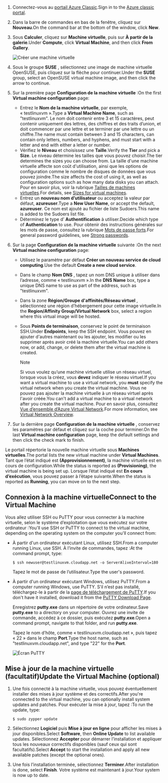 1. <span data-ttu-id="f1566-101">Connectez-vous au [portail Azure Classic](http://manage.windowsazure.com).</span><span class="sxs-lookup"><span data-stu-id="f1566-101">Sign in to the [Azure classic portal](http://manage.windowsazure.com).</span></span>  
2. <span data-ttu-id="f1566-102">Dans la barre de commandes en bas de la fenêtre, cliquez sur **Nouveau**.</span><span class="sxs-lookup"><span data-stu-id="f1566-102">On the command bar at the bottom of the window, click **New**.</span></span>
3. <span data-ttu-id="f1566-103">Sous **Calculer**, cliquez sur **Machine virtuelle**, puis sur **À partir de la galerie**.</span><span class="sxs-lookup"><span data-stu-id="f1566-103">Under **Compute**, click **Virtual Machine**, and then click **From Gallery**.</span></span>
   
    ![Créer une machine virtuelle][Image1]
4. <span data-ttu-id="f1566-105">Sous le groupe **SUSE** , sélectionnez une image de machine virtuelle OpenSUSE, puis cliquez sur la flèche pour continuer.</span><span class="sxs-lookup"><span data-stu-id="f1566-105">Under the **SUSE** group, select an OpenSUSE virtual machine image, and then click the arrow to continue.</span></span>
5. <span data-ttu-id="f1566-106">Sur la première page **Configuration de la machine virtuelle** :</span><span class="sxs-lookup"><span data-stu-id="f1566-106">On the first **Virtual machine configuration** page:</span></span>
   
   * <span data-ttu-id="f1566-107">Entrez le **Nom de la machine virtuelle**, par exemple, « testlinuxvm ».</span><span class="sxs-lookup"><span data-stu-id="f1566-107">Type a **Virtual Machine Name**, such as "testlinuxvm".</span></span> <span data-ttu-id="f1566-108">Le nom doit contenir entre 3 et 15 caractères, peut contenir uniquement des lettres, des chiffres et des traits d’union, et doit commencer par une lettre et se terminer par une lettre ou un chiffre.</span><span class="sxs-lookup"><span data-stu-id="f1566-108">The name must contain between 3 and 15 characters, can contain only letters, numbers, and hyphens, and must start with a letter and end with either a letter or number.</span></span>
   * <span data-ttu-id="f1566-109">Vérifiez le **Niveau** et choisissez une **Taille**.</span><span class="sxs-lookup"><span data-stu-id="f1566-109">Verify the **Tier** and pick a **Size**.</span></span> <span data-ttu-id="f1566-110">Le niveau détermine les tailles que vous pouvez choisir.</span><span class="sxs-lookup"><span data-stu-id="f1566-110">The tier determines the sizes you can choose from.</span></span> <span data-ttu-id="f1566-111">La taille d'une machine virtuelle affecte son coût d'utilisation, ainsi que les options de configuration comme le nombre de disques de données que vous pouvez joindre.</span><span class="sxs-lookup"><span data-stu-id="f1566-111">The size affects the cost of using it, as well as configuration options such as how many data disks you can attach.</span></span> <span data-ttu-id="f1566-112">Pour en savoir plus, voir la rubrique [Tailles de machines virtuelles](../articles/virtual-machines/linux/sizes.md?toc=%2fazure%2fvirtual-machines%2flinux%2ftoc.json).</span><span class="sxs-lookup"><span data-stu-id="f1566-112">For details, see [Sizes for virtual machines](../articles/virtual-machines/linux/sizes.md?toc=%2fazure%2fvirtual-machines%2flinux%2ftoc.json).</span></span>
   * <span data-ttu-id="f1566-113">Entrez un **nouveau nom d’utilisateur** ou acceptez la valeur par défaut, **azureuser**.</span><span class="sxs-lookup"><span data-stu-id="f1566-113">Type a **New User Name**, or accept the default, **azureuser**.</span></span> <span data-ttu-id="f1566-114">Ce nom est ajouté au fichier de liste Sudoers.</span><span class="sxs-lookup"><span data-stu-id="f1566-114">This name is added to the Sudoers list file.</span></span>
   * <span data-ttu-id="f1566-115">Déterminez le type d’ **Authentification** à utiliser.</span><span class="sxs-lookup"><span data-stu-id="f1566-115">Decide which type of **Authentication** to use.</span></span> <span data-ttu-id="f1566-116">Pour obtenir des instructions générales sur les mots de passe, consultez la rubrique [Mots de passe forts](http://msdn.microsoft.com/library/ms161962.aspx).</span><span class="sxs-lookup"><span data-stu-id="f1566-116">For general password guidelines, see [Strong passwords](http://msdn.microsoft.com/library/ms161962.aspx).</span></span>
6. <span data-ttu-id="f1566-117">Sur la page **Configuration de la machine virtuelle** suivante :</span><span class="sxs-lookup"><span data-stu-id="f1566-117">On the next **Virtual machine configuration** page:</span></span>
   
   * <span data-ttu-id="f1566-118">Utilisez le paramètre par défaut **Créer un nouveau service de cloud computing**.</span><span class="sxs-lookup"><span data-stu-id="f1566-118">Use the default **Create a new cloud service**.</span></span>
   * <span data-ttu-id="f1566-119">Dans le champ **Nom DNS** , tapez un nom DNS unique à utiliser dans l’adresse, comme « testlinuxvm ».</span><span class="sxs-lookup"><span data-stu-id="f1566-119">In the **DNS Name** box, type a unique DNS name to use as part of the address, such as "testlinuxvm".</span></span>
   * <span data-ttu-id="f1566-120">Dans la zone **Région/Groupe d'affinités/Réseau virtuel** , sélectionnez une région d’hébergement pour cette image virtuelle.</span><span class="sxs-lookup"><span data-stu-id="f1566-120">In the **Region/Affinity Group/Virtual Network** box, select a region where this virtual image will be hosted.</span></span>
   * <span data-ttu-id="f1566-121">Sous **Points de terminaison**, conservez le point de terminaison SSH.</span><span class="sxs-lookup"><span data-stu-id="f1566-121">Under **Endpoints**, keep the SSH endpoint.</span></span> <span data-ttu-id="f1566-122">Vous pouvez en ajouter d'autres maintenant ou les ajouter, les modifier ou les supprimer après avoir créé la machine virtuelle.</span><span class="sxs-lookup"><span data-stu-id="f1566-122">You can add others now, or add, change, or delete them after the virtual machine is created.</span></span>
     
     > [!NOTE]
     > <span data-ttu-id="f1566-123">Si vous voulez qu’une machine virtuelle utilise un réseau virtuel, lorsque vous la créez, vous **devez** indiquer le réseau virtuel.</span><span class="sxs-lookup"><span data-stu-id="f1566-123">If you want a virtual machine to use a virtual network, you **must** specify the virtual network when you create the virtual machine.</span></span> <span data-ttu-id="f1566-124">Vous ne pouvez pas ajouter la machine virtuelle à un réseau virtuel après l'avoir créée.</span><span class="sxs-lookup"><span data-stu-id="f1566-124">You can't add a virtual machine to a virtual network after you create the virtual machine.</span></span> <span data-ttu-id="f1566-125">Pour en savoir plus, consultez [Vue d’ensemble d’Azure Virtual Network](../articles/virtual-network/virtual-networks-overview.md).</span><span class="sxs-lookup"><span data-stu-id="f1566-125">For more information, see [Virtual Network Overview](../articles/virtual-network/virtual-networks-overview.md).</span></span>
     > 
     > 
7. <span data-ttu-id="f1566-126">Sur la dernière page **Configuration de la machine virtuelle** , conservez les paramètres par défaut et cliquez sur la coche pour terminer.</span><span class="sxs-lookup"><span data-stu-id="f1566-126">On the last **Virtual machine configuration** page, keep the default settings and then click the check mark to finish.</span></span>

<span data-ttu-id="f1566-127">Le portail répertorie la nouvelle machine virtuelle sous **Machines virtuelles**.</span><span class="sxs-lookup"><span data-stu-id="f1566-127">The portal lists the new virtual machine under **Virtual Machines**.</span></span> <span data-ttu-id="f1566-128">Tant que l’état indiqué est **(Approvisionnement)**, la machine virtuelle est en cours de configuration.</span><span class="sxs-lookup"><span data-stu-id="f1566-128">While the status is reported as **(Provisioning)**, the virtual machine is being set up.</span></span> <span data-ttu-id="f1566-129">Lorsque l’état indiqué est **En cours d’exécution**, vous pouvez passer à l’étape suivante.</span><span class="sxs-lookup"><span data-stu-id="f1566-129">When the status is reported as **Running**, you can move on to the next step.</span></span>

## <a name="connect-to-the-virtual-machine"></a><span data-ttu-id="f1566-130">Connexion à la machine virtuelle</span><span class="sxs-lookup"><span data-stu-id="f1566-130">Connect to the Virtual Machine</span></span>
<span data-ttu-id="f1566-131">Vous allez utiliser SSH ou PuTTY pour vous connecter à la machine virtuelle, selon le système d’exploitation que vous exécutez sur votre ordinateur :</span><span class="sxs-lookup"><span data-stu-id="f1566-131">You'll use SSH or PuTTY to connect to the virtual machine, depending on the operating system on the computer you'll connect from:</span></span>

* <span data-ttu-id="f1566-132">À partir d'un ordinateur exécutant Linux, utilisez SSH.</span><span class="sxs-lookup"><span data-stu-id="f1566-132">From a computer running Linux, use SSH.</span></span> <span data-ttu-id="f1566-133">À l’invite de commandes, tapez :</span><span class="sxs-lookup"><span data-stu-id="f1566-133">At the command prompt, type:</span></span>
  
    `$ ssh newuser@testlinuxvm.cloudapp.net -o ServerAliveInterval=180`
  
    <span data-ttu-id="f1566-134">Tapez le mot de passe de l’utilisateur.</span><span class="sxs-lookup"><span data-stu-id="f1566-134">Type the user's password.</span></span>
* <span data-ttu-id="f1566-135">À partir d'un ordinateur exécutant Windows, utilisez PuTTY.</span><span class="sxs-lookup"><span data-stu-id="f1566-135">From a computer running Windows, use PuTTY.</span></span> <span data-ttu-id="f1566-136">S’il n’est pas installé, téléchargez-le à partir de la [page de téléchargement de PuTTY][PuTTYDownload].</span><span class="sxs-lookup"><span data-stu-id="f1566-136">If you don't have it installed, download it from the [PuTTY Download Page][PuTTYDownload].</span></span>
  
    <span data-ttu-id="f1566-137">Enregistrez **putty.exe** dans un répertoire de votre ordinateur.</span><span class="sxs-lookup"><span data-stu-id="f1566-137">Save **putty.exe** to a directory on your computer.</span></span> <span data-ttu-id="f1566-138">Ouvrez une invite de commande, accédez à ce dossier, puis exécutez **putty.exe**.</span><span class="sxs-lookup"><span data-stu-id="f1566-138">Open a command prompt, navigate to that folder, and run **putty.exe**.</span></span>
  
    <span data-ttu-id="f1566-139">Tapez le nom d’hôte, comme « testlinuxvm.cloudapp.net », puis tapez « 22 » dans le champ **Port**.</span><span class="sxs-lookup"><span data-stu-id="f1566-139">Type the host name, such as "testlinuxvm.cloudapp.net", and type "22" for the **Port**.</span></span>
  
    ![Écran PuTTY][Image6]  

## <a name="update-the-virtual-machine-optional"></a><span data-ttu-id="f1566-141">Mise à jour de la machine virtuelle (facultatif)</span><span class="sxs-lookup"><span data-stu-id="f1566-141">Update the Virtual Machine (optional)</span></span>
1. <span data-ttu-id="f1566-142">Une fois connecté à la machine virtuelle, vous pouvez éventuellement installer des mises à jour système et des correctifs.</span><span class="sxs-lookup"><span data-stu-id="f1566-142">After you're connected to the virtual machine, you can optionally install system updates and patches.</span></span> <span data-ttu-id="f1566-143">Pour exécuter la mise à jour, tapez :</span><span class="sxs-lookup"><span data-stu-id="f1566-143">To run the update, type:</span></span>
   
    `$ sudo zypper update`
2. <span data-ttu-id="f1566-144">Sélectionnez **Logiciel** puis **Mise à jour en ligne** pour afficher les mises à jour disponibles.</span><span class="sxs-lookup"><span data-stu-id="f1566-144">Select **Software**, then **Online Update** to list available updates.</span></span> <span data-ttu-id="f1566-145">Sélectionnez **Accepter** pour démarrer l’installation et appliquer tous les nouveaux correctifs disponibles (sauf ceux qui sont facultatifs).</span><span class="sxs-lookup"><span data-stu-id="f1566-145">Select **Accept** to start the installation and apply all new available patches (except the optional ones).</span></span>
3. <span data-ttu-id="f1566-146">Une fois l’installation terminée, sélectionnez **Terminer**.</span><span class="sxs-lookup"><span data-stu-id="f1566-146">After installation is done, select **Finish**.</span></span>  <span data-ttu-id="f1566-147">Votre système est maintenant à jour.</span><span class="sxs-lookup"><span data-stu-id="f1566-147">Your system is now up to date.</span></span>

[PuTTYDownload]: http://www.puttyssh.org/download.html

[Image1]: ./media/create-and-configure-opensuse-vm-in-portal/CreateVM.png

[Image6]: ./media/create-and-configure-opensuse-vm-in-portal/putty.png
